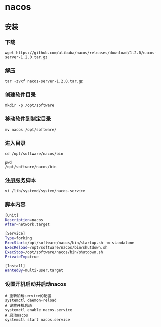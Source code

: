 # nacos

## 安装

### 下载

```shell
wget https://github.com/alibaba/nacos/releases/download/1.2.0/nacos-server-1.2.0.tar.gz
```

### 解压

```shell
tar -zvxf nacos-server-1.2.0.tar.gz
```

### 创建软件目录

```shell
mkdir -p /opt/software
```

### 移动软件到制定目录

```shell
mv nacos /opt/software/
```

### 进入目录

```shell
cd /opt/software/nacos/bin

pwd
/opt/software/nacos/bin
```

### 注册服务脚本

```shell
vi /lib/systemd/system/nacos.service
```

### 脚本内容

```sh
[Unit]
Description=nacos
After=network.target

[Service]
Type=forking
ExecStart=/opt/software/nacos/bin/startup.sh -m standalone
ExecReload=/opt/software/nacos/bin/shutdown.sh
ExecStop=/opt/software/nacos/bin/shutdown.sh
PrivateTmp=true

[Install]
WantedBy=multi-user.target
```

### 设置开机启动并启动nacos

```shell
# 重新加载service的配置
systemctl daemon-reload
# 设置开机启动
systemctl enable nacos.service
# 启动nacos
systemctl start nacos.service

```

